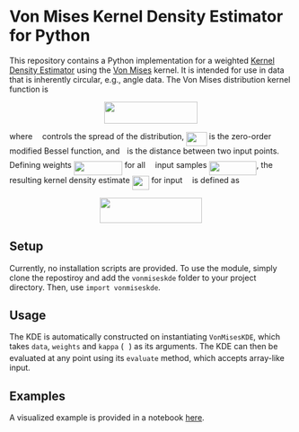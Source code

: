 # Von Mises Kernel Density Estimator for Python
This repository contains a Python implementation for a weighted [Kernel Density Estimator](https://en.wikipedia.org/wiki/Kernel_density_estimation) using the [Von Mises](https://en.wikipedia.org/wiki/Von_Mises_distribution) kernel. It is intended for use in data that is inherently circular, e.g., angle data. The Von Mises distribution kernel function is

<p align="center"><img src="https://rawgit.com/engelen/vonmiseskde/master/svgs/9683156d8033f88856817c73523e6c40.svg?invert_in_darkmode" align=middle width=166.18139999999997pt height=38.773514999999996pt/></p>

where <img src="https://rawgit.com/engelen/vonmiseskde/master/svgs/5c62da39aa7289df62d937cb24a31161.svg?invert_in_darkmode" align=middle width=9.435855000000002pt height=14.102549999999994pt/> controls the spread of the distribution, <img src="https://rawgit.com/engelen/vonmiseskde/master/svgs/67cca8c49fcd0fcd6bcb17e3d28c1ecf.svg?invert_in_darkmode" align=middle width=36.746985pt height=24.56552999999997pt/> is the zero-order modified Bessel function, and <img src="https://rawgit.com/engelen/vonmiseskde/master/svgs/2f2322dff5bde89c37bcae4116fe20a8.svg?invert_in_darkmode" align=middle width=5.208868500000004pt height=22.745910000000016pt/> is the distance between two input points. Defining weights <img src="https://rawgit.com/engelen/vonmiseskde/master/svgs/834e625005a683e45c1c7247405d6335.svg?invert_in_darkmode" align=middle width=86.50818pt height=24.56552999999997pt/> for all <img src="https://rawgit.com/engelen/vonmiseskde/master/svgs/55a049b8f161ae7cfeb0197d75aff967.svg?invert_in_darkmode" align=middle width=9.830040000000002pt height=14.102549999999994pt/> input samples <img src="https://rawgit.com/engelen/vonmiseskde/master/svgs/f747c4213e8bcc1a1d6c338fb121f15f.svg?invert_in_darkmode" align=middle width=84.27523500000001pt height=24.56552999999997pt/>, the resulting kernel density estimate <img src="https://rawgit.com/engelen/vonmiseskde/master/svgs/c7c62a2daf28ea2b7b9f9aa969485b8c.svg?invert_in_darkmode" align=middle width=30.368085pt height=24.56552999999997pt/> for input <img src="https://rawgit.com/engelen/vonmiseskde/master/svgs/332cc365a4987aacce0ead01b8bdcc0b.svg?invert_in_darkmode" align=middle width=9.359955000000003pt height=14.102549999999994pt/> is defined as
<p align="center"><img src="https://rawgit.com/engelen/vonmiseskde/master/svgs/162f5799ac5f26b9190788417c19e0f1.svg?invert_in_darkmode" align=middle width=181.19145pt height=44.878845pt/></p>

## Setup
Currently, no installation scripts are provided. To use the module, simply clone the repostiroy and add the `vonmiseskde` folder to your project directory. Then, use `import vonmiseskde`.

## Usage
The KDE is automatically constructed on instantiating `VonMisesKDE`, which takes `data`, `weights` and `kappa` (<img src="https://rawgit.com/engelen/vonmiseskde/master/svgs/5c62da39aa7289df62d937cb24a31161.svg?invert_in_darkmode" align=middle width=9.435855000000002pt height=14.102549999999994pt/>) as its arguments. The KDE can then be evaluated at any point using its `evaluate` method, which accepts array-like input.

## Examples
A visualized example is provided in a notebook [here](https://github.com/engelen/vonmiseskde/blob/master/examples/basic/Weighted%20Von%20Mises%20KDE.ipynb).